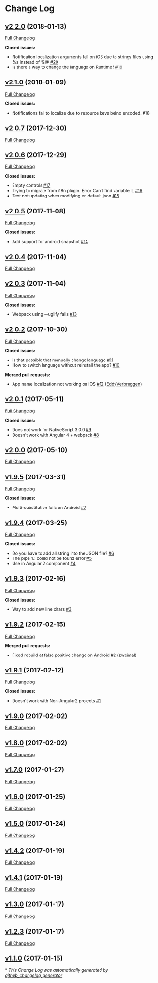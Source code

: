 # Change Log

## [v2.2.0](https://github.com/lfabreges/nativescript-localize/tree/v2.2.0) (2018-01-13)
[Full Changelog](https://github.com/lfabreges/nativescript-localize/compare/v2.1.0...v2.2.0)

**Closed issues:**

- Notification localization arguments fail on iOS due to strings files using %s instead of %@ [\#20](https://github.com/lfabreges/nativescript-localize/issues/20)
- Is there a way to change the language on Runtime? [\#19](https://github.com/lfabreges/nativescript-localize/issues/19)

## [v2.1.0](https://github.com/lfabreges/nativescript-localize/tree/v2.1.0) (2018-01-09)
[Full Changelog](https://github.com/lfabreges/nativescript-localize/compare/v2.0.7...v2.1.0)

**Closed issues:**

- Notifications fail to localize due to resource keys being encoded.  [\#18](https://github.com/lfabreges/nativescript-localize/issues/18)

## [v2.0.7](https://github.com/lfabreges/nativescript-localize/tree/v2.0.7) (2017-12-30)
[Full Changelog](https://github.com/lfabreges/nativescript-localize/compare/v2.0.6...v2.0.7)

## [v2.0.6](https://github.com/lfabreges/nativescript-localize/tree/v2.0.6) (2017-12-29)
[Full Changelog](https://github.com/lfabreges/nativescript-localize/compare/v2.0.5...v2.0.6)

**Closed issues:**

- Empty controls [\#17](https://github.com/lfabreges/nativescript-localize/issues/17)
- Trying to migrate from i18n plugin. Error Can't find variable: L [\#16](https://github.com/lfabreges/nativescript-localize/issues/16)
- Text not updating when modifying en.default.json [\#15](https://github.com/lfabreges/nativescript-localize/issues/15)

## [v2.0.5](https://github.com/lfabreges/nativescript-localize/tree/v2.0.5) (2017-11-08)
[Full Changelog](https://github.com/lfabreges/nativescript-localize/compare/v2.0.4...v2.0.5)

**Closed issues:**

- Add support for android snapshot [\#14](https://github.com/lfabreges/nativescript-localize/issues/14)

## [v2.0.4](https://github.com/lfabreges/nativescript-localize/tree/v2.0.4) (2017-11-04)
[Full Changelog](https://github.com/lfabreges/nativescript-localize/compare/v2.0.3...v2.0.4)

## [v2.0.3](https://github.com/lfabreges/nativescript-localize/tree/v2.0.3) (2017-11-04)
[Full Changelog](https://github.com/lfabreges/nativescript-localize/compare/v2.0.2...v2.0.3)

**Closed issues:**

- Webpack using --uglify fails [\#13](https://github.com/lfabreges/nativescript-localize/issues/13)

## [v2.0.2](https://github.com/lfabreges/nativescript-localize/tree/v2.0.2) (2017-10-30)
[Full Changelog](https://github.com/lfabreges/nativescript-localize/compare/v2.0.1...v2.0.2)

**Closed issues:**

- is that possible that manually change language  [\#11](https://github.com/lfabreges/nativescript-localize/issues/11)
- How to switch language without reinstall the app? [\#10](https://github.com/lfabreges/nativescript-localize/issues/10)

**Merged pull requests:**

- App name localization not working on iOS [\#12](https://github.com/lfabreges/nativescript-localize/pull/12) ([EddyVerbruggen](https://github.com/EddyVerbruggen))

## [v2.0.1](https://github.com/lfabreges/nativescript-localize/tree/v2.0.1) (2017-05-11)
[Full Changelog](https://github.com/lfabreges/nativescript-localize/compare/v2.0.0...v2.0.1)

**Closed issues:**

- Does not work for NativeScript 3.0.0 [\#9](https://github.com/lfabreges/nativescript-localize/issues/9)
- Doesn't work with Angular 4 + webpack [\#8](https://github.com/lfabreges/nativescript-localize/issues/8)

## [v2.0.0](https://github.com/lfabreges/nativescript-localize/tree/v2.0.0) (2017-05-10)
[Full Changelog](https://github.com/lfabreges/nativescript-localize/compare/v1.9.5...v2.0.0)

## [v1.9.5](https://github.com/lfabreges/nativescript-localize/tree/v1.9.5) (2017-03-31)
[Full Changelog](https://github.com/lfabreges/nativescript-localize/compare/v1.9.4...v1.9.5)

**Closed issues:**

- Multi-substitution fails on Android [\#7](https://github.com/lfabreges/nativescript-localize/issues/7)

## [v1.9.4](https://github.com/lfabreges/nativescript-localize/tree/v1.9.4) (2017-03-25)
[Full Changelog](https://github.com/lfabreges/nativescript-localize/compare/v1.9.3...v1.9.4)

**Closed issues:**

- Do you have to add all string into the JSON file? [\#6](https://github.com/lfabreges/nativescript-localize/issues/6)
- The pipe 'L' could not be found error [\#5](https://github.com/lfabreges/nativescript-localize/issues/5)
- Use in Angular 2 component [\#4](https://github.com/lfabreges/nativescript-localize/issues/4)

## [v1.9.3](https://github.com/lfabreges/nativescript-localize/tree/v1.9.3) (2017-02-16)
[Full Changelog](https://github.com/lfabreges/nativescript-localize/compare/v1.9.2...v1.9.3)

**Closed issues:**

- Way to add new line chars [\#3](https://github.com/lfabreges/nativescript-localize/issues/3)

## [v1.9.2](https://github.com/lfabreges/nativescript-localize/tree/v1.9.2) (2017-02-15)
[Full Changelog](https://github.com/lfabreges/nativescript-localize/compare/v1.9.1...v1.9.2)

**Merged pull requests:**

- Fixed rebuild at false positive change on Android [\#2](https://github.com/lfabreges/nativescript-localize/pull/2) ([zweimal](https://github.com/zweimal))

## [v1.9.1](https://github.com/lfabreges/nativescript-localize/tree/v1.9.1) (2017-02-12)
[Full Changelog](https://github.com/lfabreges/nativescript-localize/compare/v1.9.0...v1.9.1)

**Closed issues:**

- Doesn't work with Non-Angular2 projects [\#1](https://github.com/lfabreges/nativescript-localize/issues/1)

## [v1.9.0](https://github.com/lfabreges/nativescript-localize/tree/v1.9.0) (2017-02-02)
[Full Changelog](https://github.com/lfabreges/nativescript-localize/compare/v1.8.0...v1.9.0)

## [v1.8.0](https://github.com/lfabreges/nativescript-localize/tree/v1.8.0) (2017-02-02)
[Full Changelog](https://github.com/lfabreges/nativescript-localize/compare/v1.7.0...v1.8.0)

## [v1.7.0](https://github.com/lfabreges/nativescript-localize/tree/v1.7.0) (2017-01-27)
[Full Changelog](https://github.com/lfabreges/nativescript-localize/compare/v1.6.0...v1.7.0)

## [v1.6.0](https://github.com/lfabreges/nativescript-localize/tree/v1.6.0) (2017-01-25)
[Full Changelog](https://github.com/lfabreges/nativescript-localize/compare/v1.5.0...v1.6.0)

## [v1.5.0](https://github.com/lfabreges/nativescript-localize/tree/v1.5.0) (2017-01-24)
[Full Changelog](https://github.com/lfabreges/nativescript-localize/compare/v1.4.2...v1.5.0)

## [v1.4.2](https://github.com/lfabreges/nativescript-localize/tree/v1.4.2) (2017-01-19)
[Full Changelog](https://github.com/lfabreges/nativescript-localize/compare/v1.4.1...v1.4.2)

## [v1.4.1](https://github.com/lfabreges/nativescript-localize/tree/v1.4.1) (2017-01-19)
[Full Changelog](https://github.com/lfabreges/nativescript-localize/compare/v1.3.0...v1.4.1)

## [v1.3.0](https://github.com/lfabreges/nativescript-localize/tree/v1.3.0) (2017-01-17)
[Full Changelog](https://github.com/lfabreges/nativescript-localize/compare/v1.2.3...v1.3.0)

## [v1.2.3](https://github.com/lfabreges/nativescript-localize/tree/v1.2.3) (2017-01-17)
[Full Changelog](https://github.com/lfabreges/nativescript-localize/compare/v1.1.0...v1.2.3)

## [v1.1.0](https://github.com/lfabreges/nativescript-localize/tree/v1.1.0) (2017-01-15)


\* *This Change Log was automatically generated by [github_changelog_generator](https://github.com/skywinder/Github-Changelog-Generator)*